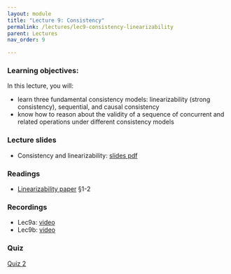 ```yaml
---
layout: module
title: "Lecture 9: Consistency"
permalink: /lectures/lec9-consistency-linearizability
parent: Lectures
nav_order: 9

---
```


### Learning objectives:
In this lecture, you will:

* learn three fundamental consistency models: linearizability (strong consistency), sequential, and causal consistency
* know how to reason about the validity of a sequence of concurrent and related operations under different consistency models


### Lecture slides

* Consistency and linearizability: [slides pdf](/cs4740-fall24/assets/docs/lec9-consistency-linearizability.pdf)


### Readings

* [Linearizability paper](https://dl.acm.org/doi/10.1145/78969.78972) §1-2  


### Recordings

* Lec9a: [video](https://edstem.org/us/courses/65103/discussion/5387639)
* Lec9b: [video](https://edstem.org/us/courses/65103/discussion/5412986)


### Quiz

<a href="https://forms.gle/LU6QFzN1fjj1dWyM6">Quiz 2</a>


